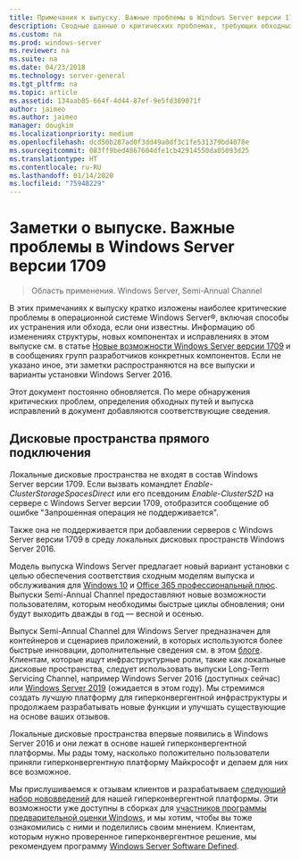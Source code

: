 ```yaml
---
title: Примечания к выпуску. Важные проблемы в Windows Server версии 1709
description: Сводные данные о критических проблемах, требующих обходных действий во избежание аварийного завершения, "зависания", ошибки установки и потери данных.
ms.custom: na
ms.prod: windows-server
ms.reviewer: na
ms.suite: na
ms.date: 04/23/2018
ms.technology: server-general
ms.tgt_pltfrm: na
ms.topic: article
ms.assetid: 134aab85-664f-4d44-87ef-9e5fd389071f
author: jaimeo
ms.author: jaimeo
manager: dougkim
ms.localizationpriority: medium
ms.openlocfilehash: dcd50b287ad0f3dd49a0df3c1fe531379bd4078e
ms.sourcegitcommit: 083ff9bed4867604dfe1cb42914550da05093d25
ms.translationtype: HT
ms.contentlocale: ru-RU
ms.lasthandoff: 01/14/2020
ms.locfileid: "75948229"
---
```

# <a name="release-notes-important-issues-in-windows-server-version-1709"></a>Заметки о выпуске. Важные проблемы в Windows Server версии 1709

>Область применения. Windows Server, Semi-Annual Channel

В этих примечаниях к выпуску кратко изложены наиболее критические проблемы в операционной системе Windows Server&reg;, включая способы их устранения или обхода, если они известны. Информацию об изменениях структуры, новых компонентах и исправлениях в этом выпуске см. в статье [Новые возможности Windows Server версии 1709](whats-new-in-windows-server-1709.md) и в сообщениях групп разработчиков конкретных компонентов. Если не указано иное, эти заметки распространяются на все выпуски и варианты установки Windows Server 2016.  

Этот документ постоянно обновляется. По мере обнаружения критических проблем, определения обходных путей и выпуска исправлений в документ добавляются соответствующие сведения.  
  
## <a name="storage-spaces-direct"></a>Дисковые пространства прямого подключения
[comment]: # (ИД: неизвестно; Отправитель: stevenek; Состояние: утверждено)  
Локальные дисковые пространства не входят в состав Windows Server версии 1709. Если вызвать командлет *Enable-ClusterStorageSpacesDirect* или его псевдоним *Enable-ClusterS2D* на сервере с Windows Server версии 1709, отобразится сообщение об ошибке "Запрошенная операция не поддерживается".

Также она не поддерживается при добавлении серверов с Windows Server версии 1709 в среду локальных дисковых пространств Windows Server 2016.

Модель выпуска Windows Server предлагает новый вариант установки с целью обеспечения соответствия сходным моделям выпуска и обслуживания для [Windows 10](https://docs.microsoft.com/windows/deployment/update/waas-overview) и [Office 365 профессиональный плюс](https://support.office.com/article/Overview-of-the-upcoming-changes-to-Office-365-ProPlus-update-management-78b33779-9356-4cdf-9d2c-08350ef05cca?ui=en-US&rs=en-US&ad=US). Выпуски Semi-Annual Channel предоставляют новые возможности пользователям, которым необходимы быстрые циклы обновления; они будут выходить дважды в год — весной и осенью.

Выпуск Semi-Annual Channel для Windows Server предназначен для контейнеров и сценариев приложений, в которых используются более быстрые инновации, дополнительные сведения см. в этом [блоге](https://cloudblogs.microsoft.com/windowsserver/2018/03/29/windows-server-semi-annual-channel-update). Клиентам, которые ищут инфраструктурные роли, такие как локальные дисковые пространства, следует использовать выпуски Long-Term Servicing Channel, например Windows Server 2016 (доступных сейчас) или [Windows Server 2019](https://cloudblogs.microsoft.com/windowsserver/2018/03/20/introducing-windows-server-2019-now-available-in-preview) (ожидается в этом году). Мы стремимся создать лучшую платформу для гиперконвергентной инфраструктуры и продолжаем разрабатывать новые функции и улучшать существующие на основе ваших отзывов. 

Локальные дисковые пространства впервые появились в Windows Server 2016 и они лежат в основе нашей гиперконвергентной платформы. Мы рады тому, насколько положительно пользователи приняли гиперконвергентную платформу Майкрософт и делаем для них все возможное.

Мы прислушиваемся к отзывам клиентов и разрабатываем [следующий набор нововведений](https://blogs.technet.microsoft.com/windowsserver/2017/09/07/sneak-peek-2-windows-server-version-1709-hyper-converged-infrastructure/) для нашей гиперконвергентной платформы. Эти возможности уже доступны в сборках для [участников программы предварительной оценки Windows](https://insider.windows.com/for-business/), и мы хотим, чтобы вы тоже ознакомились с ними и поделились своим мнением. Клиентам, которым нужно проверенное гиперконвергентное решение, мы рекомендуем программу [Windows Server Software Defined](https://microsoft.com/wssd).
